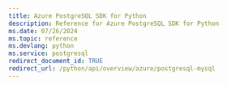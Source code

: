 ```yaml
---
title: Azure PostgreSQL SDK for Python
description: Reference for Azure PostgreSQL SDK for Python
ms.date: 07/26/2024
ms.topic: reference
ms.devlang: python
ms.service: postgresql
redirect_document_id: TRUE
redirect_url: /python/api/overview/azure/postgresql-mysql
---
```

